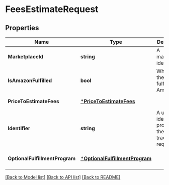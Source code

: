 # FeesEstimateRequest

## Properties
Name | Type | Description | Notes
------------ | ------------- | ------------- | -------------
**MarketplaceId** | **string** | A marketplace identifier. | [default to null]
**IsAmazonFulfilled** | **bool** | When true, the offer is fulfilled by Amazon. | [optional] [default to null]
**PriceToEstimateFees** | [***PriceToEstimateFees**](PriceToEstimateFees.md) |  | [default to null]
**Identifier** | **string** | A unique identifier provided by the caller to track this request. | [default to null]
**OptionalFulfillmentProgram** | [***OptionalFulfillmentProgram**](OptionalFulfillmentProgram.md) |  | [optional] [default to null]

[[Back to Model list]](../README.md#documentation-for-models) [[Back to API list]](../README.md#documentation-for-api-endpoints) [[Back to README]](../README.md)


